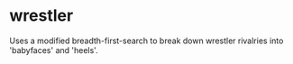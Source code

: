 # wrestler
Uses a modified breadth-first-search to break down wrestler rivalries into 'babyfaces' and 'heels'.
